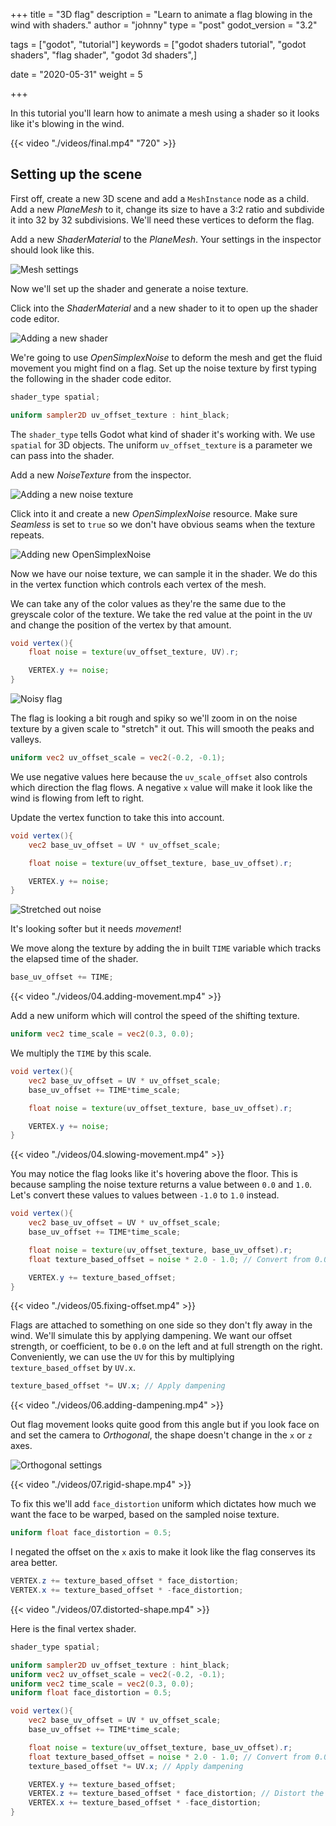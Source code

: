 +++
title = "3D flag"
description = "Learn to animate a flag blowing in the wind with shaders."
author = "johnny"
type = "post"
godot_version = "3.2"

tags = ["godot", "tutorial"]
keywords = ["godot shaders tutorial", "godot shaders", "flag shader", "godot 3d shaders",]

date = "2020-05-31"
weight = 5

+++

In this tutorial you'll learn how to animate a mesh using a shader so it looks like it's blowing in the wind.

{{< video "./videos/final.mp4" "720" >}}

## Setting up the scene

First off, create a new 3D scene and add a `MeshInstance` node as a child. Add a new _PlaneMesh_ to it, change its size to have a 3:2 ratio and subdivide it into 32 by 32 subdivisions. We'll need these vertices to deform the flag.

Add a new _ShaderMaterial_ to the _PlaneMesh_. Your settings in the inspector should look like this.

![Mesh settings](./images/mesh-settings.png)

Now we'll set up the shader and generate a noise texture.

Click into the _ShaderMaterial_ and a new shader to it to open up the shader code editor.

![Adding a new shader](./images/new-shader.png)

We're going to use _OpenSimplexNoise_ to deform the mesh and get the fluid movement you might find on a flag. Set up the noise texture by first typing the following in the shader code editor.

```glsl
shader_type spatial;

uniform sampler2D uv_offset_texture : hint_black;
```

The `shader_type` tells Godot what kind of shader it's working with. We use `spatial` for 3D objects. The uniform `uv_offset_texture` is a parameter we can pass into the shader.

Add a new _NoiseTexture_ from the inspector.

![Adding a new noise texture](./images/new-noise.png)

Click into it and create a new _OpenSimplexNoise_ resource. Make sure _Seamless_ is set to `true` so we don't have obvious seams when the texture repeats.

![Adding new OpenSimplexNoise](./images/new-open-simplex.png)

Now we have our noise texture, we can sample it in the shader. We do this in the vertex function which controls each vertex of the mesh.

We can take any of the color values as they're the same due to the greyscale color of the texture. We take the red value at the point in the `UV` and change the position of the vertex by that amount.

```glsl
void vertex(){
	float noise = texture(uv_offset_texture, UV).r;

	VERTEX.y += noise;
}
```

![Noisy flag](./images/02.adding-noise.png)

The flag is looking a bit rough and spiky so we'll zoom in on the noise texture by a given scale to "stretch" it out. This will smooth the peaks and valleys.

```glsl
uniform vec2 uv_offset_scale = vec2(-0.2, -0.1);
```

We use negative values here because the `uv_scale_offset` also controls which direction the flag flows. A negative `x` value will make it look like the wind is flowing from left to right.

Update the vertex function to take this into account.

```glsl
void vertex(){
	vec2 base_uv_offset = UV * uv_offset_scale;

	float noise = texture(uv_offset_texture, base_uv_offset).r;

	VERTEX.y += noise;
}
```

![Stretched out noise](./images/03.stretched-noise.png)

It's looking softer but it needs _movement_!

We move along the texture by adding the in built `TIME` variable which tracks the elapsed time of the shader.

```glsl
base_uv_offset += TIME;
```

{{< video "./videos/04.adding-movement.mp4" >}}

Add a new uniform which will control the speed of the shifting texture.

```glsl
uniform vec2 time_scale = vec2(0.3, 0.0);
```

We multiply the `TIME` by this scale.

```glsl
void vertex(){
	vec2 base_uv_offset = UV * uv_offset_scale;
	base_uv_offset += TIME*time_scale;

	float noise = texture(uv_offset_texture, base_uv_offset).r;

	VERTEX.y += noise;
}
```

{{< video "./videos/04.slowing-movement.mp4" >}}

You may notice the flag looks like it's hovering above the floor. This is because sampling the noise texture returns a value between `0.0` and `1.0`. Let's convert these values to values between `-1.0` to `1.0` instead.

```glsl
void vertex(){
	vec2 base_uv_offset = UV * uv_offset_scale;
	base_uv_offset += TIME*time_scale;

	float noise = texture(uv_offset_texture, base_uv_offset).r;
	float texture_based_offset = noise * 2.0 - 1.0; // Convert from 0.0 <=> 1.0 to -1.0 <=> 1.0

	VERTEX.y += texture_based_offset;
}
```

{{< video "./videos/05.fixing-offset.mp4" >}}

Flags are attached to something on one side so they don't fly away in the wind. We'll simulate this by applying dampening. We want our offset strength, or coefficient, to be `0.0` on the left and at full strength on the right. Conveniently, we can use the `UV` for this by multiplying `texture_based_offset` by `UV.x`.

```glsl
texture_based_offset *= UV.x; // Apply dampening
```

{{< video "./videos/06.adding-dampening.mp4" >}}

Out flag movement looks quite good from this angle but if you look face on and set the camera to _Orthogonal_, the shape doesn't change in the `x` or `z` axes.

![Orthogonal settings](./images/07.orthogonal-settings.png)

{{< video "./videos/07.rigid-shape.mp4" >}}

To fix this we'll add `face_distortion` uniform which dictates how much we want the face to be warped, based on the sampled noise texture.

```glsl
uniform float face_distortion = 0.5;
```

I negated the offset on the `x` axis to make it look like the flag conserves its area better.

```glsl
VERTEX.z += texture_based_offset * face_distortion;
VERTEX.x += texture_based_offset * -face_distortion;
```

{{< video "./videos/07.distorted-shape.mp4" >}}

Here is the final vertex shader.

```glsl
shader_type spatial;

uniform sampler2D uv_offset_texture : hint_black;
uniform vec2 uv_offset_scale = vec2(-0.2, -0.1);
uniform vec2 time_scale = vec2(0.3, 0.0);
uniform float face_distortion = 0.5;

void vertex(){
	vec2 base_uv_offset = UV * uv_offset_scale;
	base_uv_offset += TIME*time_scale;

	float noise = texture(uv_offset_texture, base_uv_offset).r;
	float texture_based_offset = noise * 2.0 - 1.0; // Convert from 0.0 <=> 1.0 to -1.0 <=> 1.0
	texture_based_offset *= UV.x; // Apply dampening

	VERTEX.y += texture_based_offset;
	VERTEX.z += texture_based_offset * face_distortion; // Distort the face to give impression of conserving shape
	VERTEX.x += texture_based_offset * -face_distortion;
}
```
